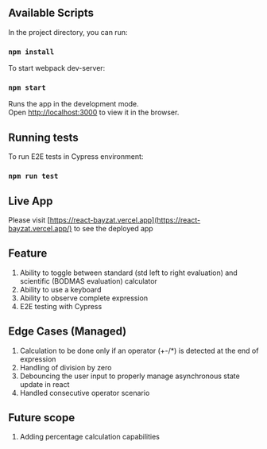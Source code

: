 
## Available Scripts

In the project directory, you can run:
### `npm install`

To start webpack dev-server:
### `npm start`

Runs the app in the development mode.\
Open [http://localhost:3000](http://localhost:3000) to view it in the browser.

## Running tests

To run E2E tests in Cypress environment:
### `npm run test`

## Live App
Please visit [https://react-bayzat.vercel.app](https://react-bayzat.vercel.app/) to see the deployed app

## Feature

1. Ability to toggle between standard (std left to right evaluation) and scientific (BODMAS evaluation) calculator
2. Ability to use a keyboard
3. Ability to observe complete expression
4. E2E testing with Cypress

## Edge Cases (Managed)

1. Calculation to be done only if an operator (+-/*) is detected at the end of expression
2. Handling of division by zero
3. Debouncing the user input to properly manage asynchronous state update in react
4. Handled consecutive operator scenario

## Future scope

1. Adding percentage calculation capabilities
